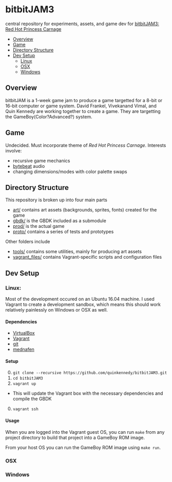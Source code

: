 # bitbitJAM3
central repository for experiments, assets, and game dev for [bitbitJAM3: Red Hot Princess Carnage][1]

* [Overview](#overview)
* [Game](#game)
* [Directory Structure](#directory-structure)
* [Dev Setup](#dev-setup)
  - [Linux](#linux)
  - [OSX](#osx)
  - [Windows](#windows)

## Overview
bitbitJAM is a 1-week game jam to produce a game targetted for a 8-bit or 16-bit computer or game system. David Frankel, Vivekanand Vimal, and Quin Kennedy are working together to create a game. They are targetting the GameBoy(Color?Advanced?) system.

## Game
Undecided. Must incorporate theme of _Red Hot Princess Carnage_. Interests involve:

* recursive game mechanics
* [bytebeat][3] audio
* changing dimensions/modes with color palette swaps

## Directory Structure

This repository is broken up into four main parts

* [art/]() contains art assets (backgrounds, sprites, fonts) created for the game
* [gbdk/]() is the GBDK included as a submodule
* [prod/]() is the actual game
* [proto/]() contains a series of tests and prototypes

Other folders include

* [tools/]() contains some utilities, mainly for producing art assets
* [vagrant_files/]() contains Vagrant-specific scripts and configuration files

## Dev Setup
### Linux:

Most of the development occured on an Ubuntu 16.04 machine. I used Vagrant to create a development sandbox, which means this should work relatively painlessly on Windows or OSX as well.

#### Dependencies

* [VirtualBox](https://www.virtualbox.org/)
* [Vagrant](https://www.vagrantup.com/)
* [git](https://git-scm.com/)
* [mednafen](http://mednafen.fobby.net/)

#### Setup

0. `git clone --recursive https://github.com/quinkennedy/bitbitJAM3.git`
0. `cd bitbitJAM3`
0. `vagrant up`
  * This will update the Vagrant box with the necessary dependencies and compile the GBDK
0. `vagrant ssh`

#### Usage

When you are logged into the Vagrant guest OS, you can run `make` from any project directory to build that project into a GameBoy ROM image.

From your host OS you can run the GameBoy ROM image using `make run`.

### OSX

### Windows

[1]: http://bitbitjam.com/
[2]: http://mednafen.fobby.net/
[3]: http://greggman.com/downloads/examples/html5bytebeat/html5bytebeat.html

